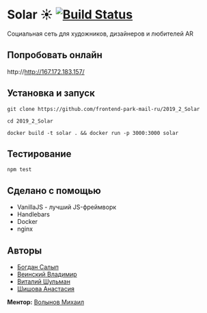 # Solar ☀️ [![Build Status](https://travis-ci.org/frontend-park-mail-ru/2019_2_Solar.svg?branch=dev)](https://travis-ci.org/frontend-park-mail-ru/2019_2_Solar)

Социальная сеть для художников, дизайнеров и любителей AR

## Попробовать онлайн

http://http://167.172.183.157/

## Установка и запуск

```
git clone https://github.com/frontend-park-mail-ru/2019_2_Solar

cd 2019_2_Solar

docker build -t solar . && docker run -p 3000:3000 solar
```

## Тестирование

```
npm test
```

## Сделано с помощью

* VanillaJS - лучший JS-фреймворк
* Handlebars
* Docker
* nginx

## Авторы

* [Богдан Салып](https://github.com/bogdansalyp)
* [Веинский Владимир](https://github.com/BarniBl)
* [Виталий Шульман](https://github.com/ValeryBMSTU)
* [Шишова Анастасия](https://github.com/NellinLin)

**Ментор:** [Волынов Михаил](https://github.com/StealthTech)